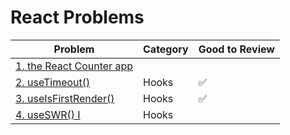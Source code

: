 # React Problems

| Problem                                                | Category | Good to Review |
| ------------------------------------------------------ | -------- | -------------- |
| [1. the React Counter app](1.the-react-counter-app.md) |          |                |
| [2. useTimeout()](2.useTimeout.md)                     | Hooks    | ✅             |
| [3. useIsFirstRender()](3.useIsFirstRender.md)         | Hooks    | ✅             |
| [4. useSWR() I](4.useSWR-I.md)                         | Hooks    |                |
